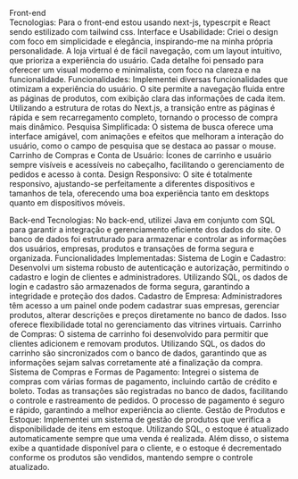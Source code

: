 
Front-end  
Tecnologias: 
Para o front-end estou usando next-js, typescrpit e React sendo estilizado com tailwind css. 
Interface e Usabilidade:
Criei o design com foco em simplicidade e elegância, inspirando-me na minha própria personalidade. A loja virtual é de fácil navegação, com um layout intuitivo, que prioriza a experiência do usuário. Cada detalhe foi pensado para oferecer um visual moderno e minimalista, com foco na clareza e na funcionalidade.
Funcionalidades:
Implementei diversas funcionalidades que otimizam a experiência do usuário. O site permite a navegação fluida entre as páginas de produtos, com exibição clara das informações de cada item. Utilizando a estrutura de rotas do Next.js, a transição entre as páginas é rápida e sem recarregamento completo, tornando o processo de compra mais dinâmico.
Pesquisa Simplificada: O sistema de busca oferece uma interface amigável, com animações e efeitos que melhoram a interação do usuário, como o campo de pesquisa que se destaca ao passar o mouse.
Carrinho de Compras e Conta de Usuário: Ícones de carrinho e usuário sempre visíveis e acessíveis no cabeçalho, facilitando o gerenciamento de pedidos e acesso à conta.
Design Responsivo: O site é totalmente responsivo, ajustando-se perfeitamente a diferentes dispositivos e tamanhos de tela, oferecendo uma boa experiência tanto em desktops quanto em dispositivos móveis.



Back-end 
Tecnologias: 
No back-end, utilizei Java em conjunto com SQL para garantir a integração e gerenciamento eficiente dos dados do site. O banco de dados foi estruturado para armazenar e controlar as informações dos usuários, empresas, produtos e transações de forma segura e organizada.
Funcionalidades Implementadas:
Sistema de Login e Cadastro: Desenvolvi um sistema robusto de autenticação e autorização, permitindo o cadastro e login de clientes e administradores. Utilizando SQL, os dados de login e cadastro são armazenados de forma segura, garantindo a integridade e proteção dos dados.
Cadastro de Empresa: Administradores têm acesso a um painel onde podem cadastrar suas empresas, gerenciar produtos, alterar descrições e preços diretamente no banco de dados. Isso oferece flexibilidade total no gerenciamento das vitrines virtuais.
Carrinho de Compras: O sistema de carrinho foi desenvolvido para permitir que clientes adicionem e removam produtos. Utilizando SQL, os dados do carrinho são sincronizados com o banco de dados, garantindo que as informações sejam salvas corretamente até a finalização da compra.
Sistema de Compras e Formas de Pagamento: Integrei o sistema de compras com várias formas de pagamento, incluindo cartão de crédito e boleto. Todas as transações são registradas no banco de dados, facilitando o controle e rastreamento de pedidos. O processo de pagamento é seguro e rápido, garantindo a melhor experiência ao cliente.
Gestão de Produtos e Estoque: Implementei um sistema de gestão de produtos que verifica a disponibilidade de itens em estoque. Utilizando SQL, o estoque é atualizado automaticamente sempre que uma venda é realizada. Além disso, o sistema exibe a quantidade disponível para o cliente, e o estoque é decrementado conforme os produtos são vendidos, mantendo sempre o controle atualizado.



